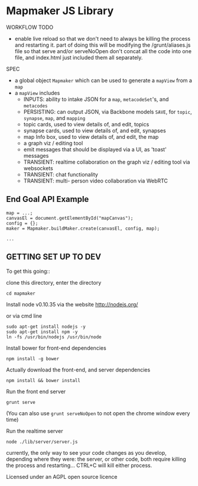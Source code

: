 # Mapmaker JS Library #

WORKFLOW TODO
- enable live reload so that we don't need to always be killing the process and restarting it. part of doing this will be modifying the /grunt/aliases.js file so that serve and/or serveNoOpen don't concat all the code into one file, and index.html just included them all separately.


SPEC
- a global object ```Mapmaker``` which can be used to generate a ```mapView``` from a ```map```
- a ```mapView``` includes
  - INPUTS: ability to intake JSON for a ```map```, ```metacodeSet```'s, and ```metacodes```
  - PERSISTING: can output JSON, via Backbone models ```SAVE```, for ```topic```, ```synapse```, ```map```, and ```mapping```
  - topic cards, used to view details of, and edit, topics
  - synapse cards, used to view details of, and edit, synapses
  - map Info box, used to view details of, and edit, the map
  - a graph viz / editing tool
  - emit messages that should be displayed via a UI, as 'toast' messages
  - TRANSIENT: realtime collaboration on the graph viz / editing tool via websockets
  - TRANSIENT: chat functionality
  - TRANSIENT: multi- person video collaboration via WebRTC
  

## End Goal API Example ##
```
map = ...;
canvasEl = document.getElementById("mapCanvas");
config = {};
maker = Mapmaker.buildMaker.create(canvasEl, config, map);

...
```

## GETTING SET UP TO DEV ##

To get this going::

clone this directory, enter the directory
```
cd mapmaker
```

Install node v0.10.35 via the website http://nodejs.org/

or via cmd line
```
sudo apt-get install nodejs -y
sudo apt-get install npm -y
ln -fs /usr/bin/nodejs /usr/bin/node
```

Install bower for front-end dependencies
```
npm install -g bower
```

Actually download the front-end, and server dependencies
```
npm install && bower install
```

Run the front end server
```
grunt serve
```
(You can also use ```grunt serveNoOpen``` to not open the chrome window every time)

Run the realtime server
```
node ./lib/server/server.js
```

currently, the only way to see your code changes as you develop, depending where they were: the server, or other code, both require killing the process and restarting... CTRL+C will kill either process. 

Licensed under an AGPL open source licence
